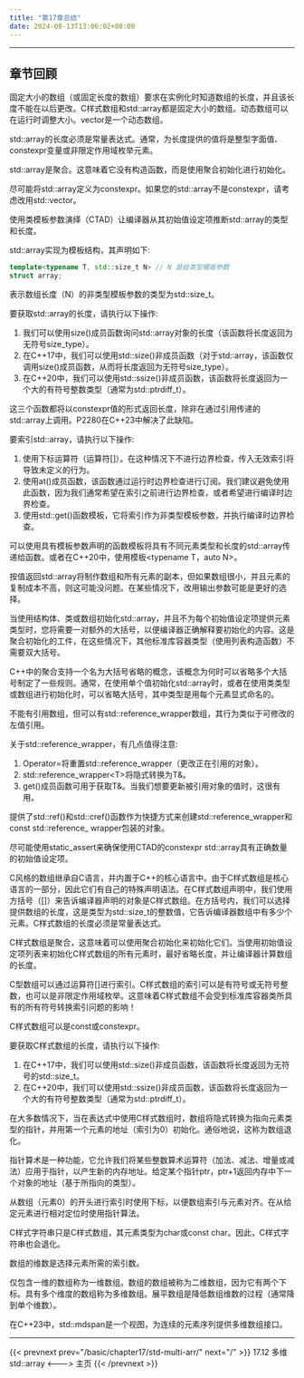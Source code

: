 ```yaml
---
title: "第17章总结"
date: 2024-08-13T13:06:02+08:00
---
```


***
## 章节回顾

固定大小的数组（或固定长度的数组）要求在实例化时知道数组的长度，并且该长度不能在以后更改。C样式数组和std::array都是固定大小的数组。动态数组可以在运行时调整大小。vector是一个动态数组。

std::array的长度必须是常量表达式。通常，为长度提供的值将是整型字面值、constexpr变量或非限定作用域枚举元素。

std::array是聚合。这意味着它没有构造函数，而是使用聚合初始化进行初始化。

尽可能将std::array定义为constexpr。如果您的std::array不是constexpr，请考虑改用std::vector。

使用类模板参数演绎（CTAD）让编译器从其初始值设定项推断std::array的类型和长度。

std::array实现为模板结构，其声明如下:

```C++
template<typename T, std::size_t N> // N 是给类型模版参数
struct array;
```

表示数组长度（N）的非类型模板参数的类型为std::size_t。

要获取std::array的长度，请执行以下操作:

1. 我们可以使用size()成员函数询问std::array对象的长度（该函数将长度返回为无符号size_type）。
2. 在C++17中，我们可以使用std::size()非成员函数（对于std:∶array，该函数仅调用size()成员函数，从而将长度返回为无符号size_type）。
3. 在C++20中，我们可以使用std::ssize()非成员函数，该函数将长度返回为一个大的有符号整数类型（通常为std::ptrdiff_t）。

这三个函数都将以constexpr值的形式返回长度，除非在通过引用传递的std::array上调用。P2280在C++23中解决了此缺陷。

要索引std::array，请执行以下操作:

1. 使用下标运算符（运算符[]）。在这种情况下不进行边界检查，传入无效索引将导致未定义的行为。
2. 使用at()成员函数，该函数通过运行时边界检查进行订阅。我们建议避免使用此函数，因为我们通常希望在索引之前进行边界检查，或者希望进行编译时边界检查。
3. 使用std::get()函数模板，它将索引作为非类型模板参数，并执行编译时边界检查。

可以使用具有模板参数声明的函数模板将具有不同元素类型和长度的std::array传递给函数。或者在C++20中，使用模板\<typename T，auto N\>。

按值返回std::array将制作数组和所有元素的副本，但如果数组很小，并且元素的复制成本不高，则这可能没问题。在某些情况下，改用输出参数可能是更好的选择。

当使用结构体、类或数组初始化std::array，并且不为每个初始值设定项提供元素类型时，您将需要一对额外的大括号，以便编译器正确解释要初始化的内容。这是聚合初始化的工件，在这些情况下，其他标准库容器类型（使用列表构造函数）不需要双大括号。

C++中的聚合支持一个名为大括号省略的概念，该概念为何时可以省略多个大括号制定了一些规则。通常，在使用单个值初始化std::array时，或者在使用类类型或数组进行初始化时，可以省略大括号，其中类型是用每个元素显式命名的。

不能有引用数组，但可以有std::reference_wrapper数组，其行为类似于可修改的左值引用。

关于std::reference_wrapper，有几点值得注意:

1. Operator=将重置std::reference_wrapper（更改正在引用的对象）。
2. std::reference_wrapper\<T\>将隐式转换为T&。
3. get()成员函数可用于获取T&。当我们想要更新被引用对象的值时，这很有用。


提供了std::ref()和std::cref()函数作为快捷方式来创建std::reference_wrapper和const std:∶reference_ wrapper包装的对象。

尽可能使用static_assert来确保使用CTAD的constexpr std::array具有正确数量的初始值设定项。

C风格的数组继承自C语言，并内置于C++的核心语言中。由于C样式数组是核心语言的一部分，因此它们有自己的特殊声明语法。在C样式数组声明中，我们使用方括号（[]）来告诉编译器声明的对象是C样式数组。在方括号内，我们可以选择提供数组的长度，这是类型为std::size_t的整数值，它告诉编译器数组中有多少个元素。C样式数组的长度必须是常量表达式。

C样式数组是聚合，这意味着可以使用聚合初始化来初始化它们。当使用初始值设定项列表来初始化C样式数组的所有元素时，最好省略长度，并让编译器计算数组的长度。

C型数组可以通过运算符[]进行索引。C样式数组的索引可以是有符号或无符号整数，也可以是非限定作用域枚举。这意味着C样式数组不会受到标准库容器类所具有的所有符号转换索引问题的影响！

C样式数组可以是const或constexpr。

要获取C样式数组的长度，请执行以下操作:

1. 在C++17中，我们可以使用std::size()非成员函数，该函数将长度返回为无符号的std::size_t。
2. 在C++20中，我们可以使用std::ssize()非成员函数，该函数将长度返回为一个大的有符号整数类型（通常为std::ptrdiff_t）。


在大多数情况下，当在表达式中使用C样式数组时，数组将隐式转换为指向元素类型的指针，并用第一个元素的地址（索引为0）初始化。通俗地说，这称为数组退化。

指针算术是一种功能，它允许我们将某些整数算术运算符（加法、减法、增量或减法）应用于指针，以产生新的内存地址。给定某个指针ptr，ptr+1返回内存中下一个对象的地址（基于所指向的类型）。

从数组（元素0）的开头进行索引时使用下标，以便数组索引与元素对齐。在从给定元素进行相对定位时使用指针算法。

C样式字符串只是C样式数组，其元素类型为char或const char。因此，C样式字符串也会退化。

数组的维数是选择元素所需的索引数。

仅包含一维的数组称为一维数组。数组的数组被称为二维数组，因为它有两个下标。具有多个维度的数组称为多维数组。展平数组是降低数组维数的过程（通常降到单个维数）。

在C++23中，std::mdspan是一个视图，为连续的元素序列提供多维数组接口。

***

{{< prevnext prev="/basic/chapter17/std-multi-arr/" next="/" >}}
17.12 多维std::array
<--->
主页
{{< /prevnext >}}
